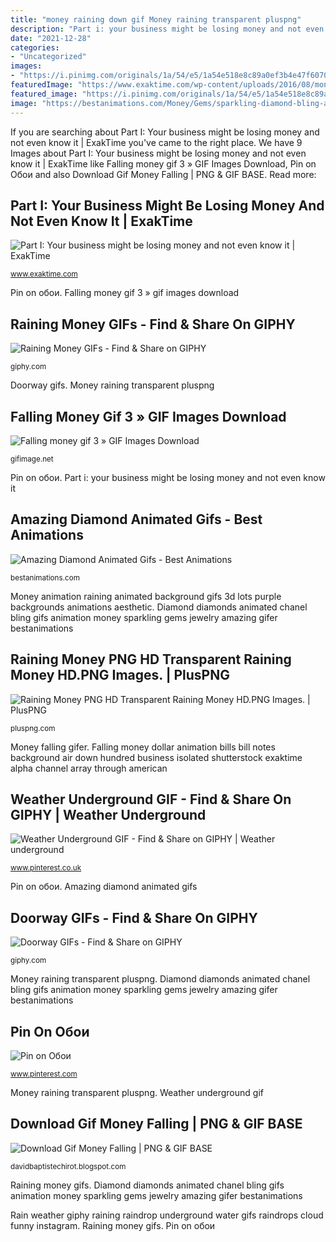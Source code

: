 ```yaml
---
title: "money raining down gif Money raining transparent pluspng"
description: "Part i: your business might be losing money and not even know it"
date: "2021-12-28"
categories:
- "Uncategorized"
images:
- "https://i.pinimg.com/originals/1a/54/e5/1a54e518e8c89a0ef3b4e47f6070ec71.gif"
featuredImage: "https://www.exaktime.com/wp-content/uploads/2016/08/money-falling.jpg"
featured_image: "https://i.pinimg.com/originals/1a/54/e5/1a54e518e8c89a0ef3b4e47f6070ec71.gif"
image: "https://bestanimations.com/Money/Gems/sparkling-diamond-bling-animated-gif-3.gif"
---
```


If you are searching about Part I: Your business might be losing money and not even know it | ExakTime you've came to the right place. We have 9 Images about Part I: Your business might be losing money and not even know it | ExakTime like Falling money gif 3 » GIF Images Download, Pin on Обои and also Download Gif Money Falling | PNG &amp; GIF BASE. Read more:

## Part I: Your Business Might Be Losing Money And Not Even Know It | ExakTime

![Part I: Your business might be losing money and not even know it | ExakTime](https://www.exaktime.com/wp-content/uploads/2016/08/money-falling.jpg "Part i: your business might be losing money and not even know it")

<small>www.exaktime.com</small>

Pin on обои. Falling money gif 3 » gif images download

## Raining Money GIFs - Find &amp; Share On GIPHY

![Raining Money GIFs - Find &amp; Share on GIPHY](https://media4.giphy.com/media/Tex4wVhhs4iwKoV7YT/200_s.gif?cid=790b76113moe10eevdyhmvtl3vyrtwemb8zg6kxrenqrw99h&amp;rid=200_s.gif "Rain weather giphy raining raindrop underground water gifs raindrops cloud funny instagram")

<small>giphy.com</small>

Doorway gifs. Money raining transparent pluspng

## Falling Money Gif 3 » GIF Images Download

![Falling money gif 3 » GIF Images Download](http://gifimage.net/wp-content/uploads/2017/07/falling-money-gif-3.gif "Diamond diamonds animated chanel bling gifs animation money sparkling gems jewelry amazing gifer bestanimations")

<small>gifimage.net</small>

Pin on обои. Part i: your business might be losing money and not even know it

## Amazing Diamond Animated Gifs - Best Animations

![Amazing Diamond Animated Gifs - Best Animations](https://bestanimations.com/Money/Gems/sparkling-diamond-bling-animated-gif-3.gif "Money animation raining animated background gifs 3d lots purple backgrounds animations aesthetic")

<small>bestanimations.com</small>

Money animation raining animated background gifs 3d lots purple backgrounds animations aesthetic. Diamond diamonds animated chanel bling gifs animation money sparkling gems jewelry amazing gifer bestanimations

## Raining Money PNG HD Transparent Raining Money HD.PNG Images. | PlusPNG

![Raining Money PNG HD Transparent Raining Money HD.PNG Images. | PlusPNG](http://pluspng.com/img-png/raining-money-png-hd-raining-money-1920.jpg "Weather underground gif")

<small>pluspng.com</small>

Money falling gifer. Falling money dollar animation bills bill notes background air down hundred business isolated shutterstock exaktime alpha channel array through american

## Weather Underground GIF - Find &amp; Share On GIPHY | Weather Underground

![Weather Underground GIF - Find &amp; Share on GIPHY | Weather underground](https://i.pinimg.com/originals/ba/e9/14/bae9146f7e242b75343c668c0f669986.gif "Weather underground gif")

<small>www.pinterest.co.uk</small>

Pin on обои. Amazing diamond animated gifs

## Doorway GIFs - Find &amp; Share On GIPHY

![Doorway GIFs - Find &amp; Share on GIPHY](https://media1.giphy.com/media/1g2JFYYHS1oz5F5hbZ/giphy.gif "Rain weather giphy raining raindrop underground water gifs raindrops cloud funny instagram")

<small>giphy.com</small>

Money raining transparent pluspng. Diamond diamonds animated chanel bling gifs animation money sparkling gems jewelry amazing gifer bestanimations

## Pin On Обои

![Pin on Обои](https://i.pinimg.com/originals/1a/54/e5/1a54e518e8c89a0ef3b4e47f6070ec71.gif "Money raining transparent pluspng")

<small>www.pinterest.com</small>

Money raining transparent pluspng. Weather underground gif

## Download Gif Money Falling | PNG &amp; GIF BASE

![Download Gif Money Falling | PNG &amp; GIF BASE](https://i.gifer.com/LzDE.gif "Weather underground gif")

<small>davidbaptistechirot.blogspot.com</small>

Raining money gifs. Diamond diamonds animated chanel bling gifs animation money sparkling gems jewelry amazing gifer bestanimations

Rain weather giphy raining raindrop underground water gifs raindrops cloud funny instagram. Raining money gifs. Pin on обои
